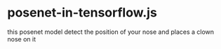 # posenet-in-tensorflow.js

this posenet model detect the position of your nose and places a clown nose on it
